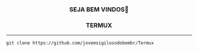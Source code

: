  <h3><p align="center">SEJA BEM VINDOS🤖</p></h3>


<h3><p align="center">TERMUX</p></h3>



-------------------------------------------------------------------------------

  
```
git clone https://github.com/jovemsigilosodobembr/Termux
```

